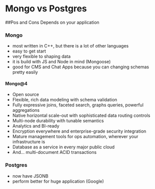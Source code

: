 # Mongo vs Postgres

##Pos and Cons
Depends on your application

### Mongo
- most written in C++, but there is a lot of other languages
- easy to get start
- very flexible to shaping data
- it is build with JS and Node in mind (Mongoose)
- good for CMS and Chat Apps because you can changing schemas pretty easily

#### Mongo@4
- Open source
- Flexible, rich data modeling with schema validation
- Fully expressive joins, faceted search, graphs queries, powerful aggregations
- Native horizontal scale-out with sophisticated data routing controls
- Multi-node durability with tunable semantics
- Analytics and BI-ready
- Encryption everywhere and enterprise-grade security integration
- Mature management tools for ops automation, wherever your infrastructure is
- Database as a service in every major public cloud
- And... multi-document ACID transactions

### Postgres
- now have JSONB
- perform better for huge application (Google)
